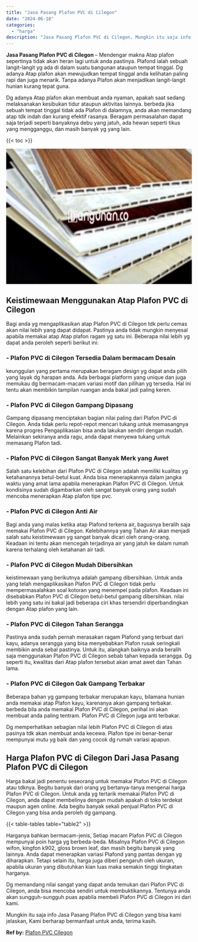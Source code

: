```yaml
---
title: "Jasa Pasang Plafon PVC di Cilegon"
date: "2024-06-18"
categories: 
  - "harga"
description: "Jasa Pasang Plafon PVC di Cilegon. Mungkin itu saja info Jasa Pasang Plafon PVC di Cilegon yang bisa kami jelaskan, Kami berharap bermanfaat untuk anda, teri..."
---
```


**Jasa Pasang Plafon PVC di Cilegon** – Mendengar makna Atap plafon sepertinya tidak akan heran lagi untuk anda pastinya. Plafond ialah sebuah langit-langit yg ada di dalam suatu bangunan ataupun tempat tinggal. Dg adanya Atap plafon akan mewujudkan tempat tinggal anda kelihatan paling rapi dan juga menarik. Tanpa adanya Plafon akan menjadikan langit-langit hunian kurang tepat guna.

Dg adanya Atap plafon akan membuat anda nyaman, apakah saat sedang melaksanakan kesibukan tidur ataupun aktivitas lainnya. berbeda jika sebuah tempat tinggal tidak ada Plafon di dalamnya, anda akan memandang atap tdk indah dan kurang efektif rasanya. Beragam permasalahan dapat saja terjadi seperti banyaknya debu yang jatuh, ada hewan seperti tikus yang mengganggu, dan masih banyak yg yang lain.

{{< toc >}}

![Jasa Pasang Plafon PVC di Cilegon](/images/flafond-pvc-murah12.png)

## Keistimewaan Menggunakan Atap Plafon PVC di Cilegon

Bagi anda yg mengaplikasikan atap Plafon PVC di Cilegon tdk perlu cemas akan nilai lebih yang dapat didapat. Pastinya anda tidak mungkin menyesal apabila memakai atap Atap plafon ragam yg satu ini. Beberapa nilai lebih yg dapat anda peroleh seperti berikut ini:

### \- Plafon PVC di Cilegon Tersedia Dalam bermacam Desain

keunggulan yang pertama merupakan beragam design yg dapat anda pilih yang layak dg harapan anda. Ada berbagai platform yang unique dan juga memukau dg bermacam-macam variasi motif dan pilihan yg tersedia. Hal ini tentu akan membikin tampilan ruangan anda bakal jadi paling keren.

### \- Plafon PVC di Cilegon Gampang Dipasang

Gampang dipasang menciptakan bagian nilai paling dari Plafon PVC di Cilegon. Anda tidak perlu repot-repot mencari tukang untuk memasangnya karena progres Pengaplikasian bisa anda lakukan sendiri dengan mudah. Melainkan sekiranya anda ragu, anda dapat menyewa tukang untuk memasang Plafon tadi.

### \- Plafon PVC di Cilegon Sangat Banyak Merk yang Awet

Salah satu kelebihan dari Plafon PVC di Cilegon adalah memiliki kualitas yg ketahanannya betul-betul kuat. Anda bisa menerapkannya dalam jangka waktu yang amat lama apabila menerapkan Plafon PVC di Cilegon. Untuk kondisinya sudah digambarkan oleh sangat banyak orang yang sudah mencoba menerapkan Atap plafon tipe pvc.

### \- Plafon PVC di Cilegon Anti Air

Bagi anda yang malas ketika atap Plafond terkena air, bagusnya beralih saja memakai Plafon PVC di Cilegon. Kelebihannya yang Tahan Air akan menjadi salah satu keistimewaan yg sangat banyak dicari oleh orang-orang. Keadaan ini tentu akan mencegah terjadinya air yang jatuh ke dalam rumah karena terhalang oleh ketahanan air tadi.

### \- Plafon PVC di Cilegon Mudah Dibersihkan

keistimewaan yang berikutnya adalah gampang dibersihkan. Untuk anda yang telah mengaplikasikan Plafon PVC di Cilegon tidak perlu mempermasalahkan soal kotoran yang menempel pada plafon. Keadaan ini disebabkan Plafon PVC di Cilegon betul-betul gampang dibersihkan. nilai lebih yang satu ini bakal jadi beberapa ciri khas tersendiri diperbandingkan dengan Atap plafon yang lain.

### \- Plafon PVC di Cilegon Tahan Serangga

Pastinya anda sudah pernah merasakan ragam Plafond yang terbuat dari kayu, adanya serangga yang bisa menyebabkan Plafon rusak seringkali membikin anda sebal pastinya. Untuk itu, alangkah baiknya anda beralih saja menggunakan Plafon PVC di Cilegon sebab tahan kepada serangga. Dg seperti itu, kwalitas dari Atap plafon tersebut akan amat awet dan Tahan lama.

### \- Plafon PVC di Cilegon Gak Gampang Terbakar

Beberapa bahan yg gampang terbakar merupakan kayu, bilamana hunian anda memakai atap Plafon kayu, karenanya akan gampang terbakar. berbeda bila anda memakai Plafon PVC di Cilegon, perihal ini akan membuat anda paling tentram. Plafon PVC di Cilegon juga anti terbakar.

Dg memperhatikan sebagian nilai lebih Plafon PVC di Cilegon di atas pasinya tdk akan membuat anda kecewa. Plafon tipe ini benar-benar mempunyai mutu yg baik dan yang cocok dg rumah variasi apapun.

## Harga Plafon PVC di Cilegon Dari Jasa Pasang Plafon PVC di Cilegon

Harga bakal jadi penentu seseorang untuk memakai Plafon PVC di Cilegon atau tdknya. Begitu banyak dari orang yg bertanya-tanya mengenai harga Plafon PVC di Cilegon. Untuk anda yg tertarik memakai Plafon PVC di Cilegon, anda dapat membelinya dengan mudah apakah di toko terdekat maupun agen online. Ada begitu banyak sekali penjual Plafon PVC di Cilegon yang bisa anda peroleh dg gampang.

{{< table-tables table="table2" >}}

Harganya bahkan bermacam-jenis, Setiap macam Plafon PVC di Cilegon mempunyai poin harga yg berbeda-beda. Misalnya Plafon PVC di Cilegon wifon, kingfon k902, gloss brown leaf, dan masih begitu banyak yang lainnya. Anda dapat menerapkan variasi Plafond yang pantas dengan yg diharapkan. Tetapi selain itu, harga juga diberi pengaruh oleh ukuran, apabila ukuran yang dibutuhkan kian luas maka semakin tinggi tingkatan harganya.

Dg memandang nilai sangat yang dapat anda temukan dari Plafon PVC di Cilegon, anda bisa mencoba sendiri untuk membuktikannya. Tentunya anda akan sungguh-sungguh puas apabila membeli Plafon PVC di Cilegon ini dari kami.

Mungkin itu saja info Jasa Pasang Plafon PVC di Cilegon yang bisa kami jelaskan, Kami berharap bermanfaat untuk anda, terima kasih.

**Ref by:** [Plafon PVC Cilegon](https://id.wikipedia.org/wiki/Plafon)

